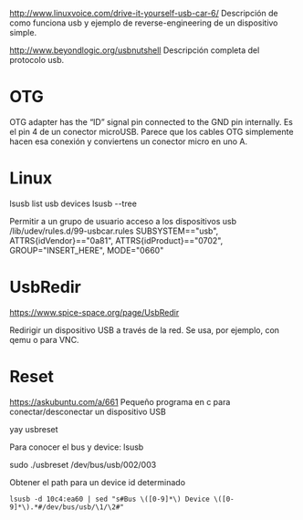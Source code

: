 http://www.linuxvoice.com/drive-it-yourself-usb-car-6/
Descripción de como funciona usb y ejemplo de reverse-engineering de un dispositivo simple.

http://www.beyondlogic.org/usbnutshell
Descripción completa del protocolo usb.

# OTG
OTG adapter has the “ID” signal pin connected to the GND pin internally.
Es el pin 4 de un conector microUSB.
Parece que los cables OTG simplemente hacen esa conexión y conviertens un conector micro en uno A.


# Linux
lsusb
  list usb devices
lsusb --tree

Permitir a un grupo de usuario acceso a los dispositivos usb
/lib/udev/rules.d/99-usbcar.rules
SUBSYSTEM=="usb", ATTRS{idVendor}=="0a81", ATTRS{idProduct}=="0702", GROUP="INSERT_HERE", MODE="0660"



# UsbRedir
https://www.spice-space.org/page/UsbRedir

Redirigir un dispositivo USB a través de la red.
Se usa, por ejemplo, con qemu o para VNC.


# Reset
https://askubuntu.com/a/661
Pequeño programa en c para conectar/desconectar un dispositivo USB

yay usbreset

Para conocer el bus y device: lsusb

sudo ./usbreset /dev/bus/usb/002/003

Obtener el path para un device id determinado
```
lsusb -d 10c4:ea60 | sed "s#Bus \([0-9]*\) Device \([0-9]*\).*#/dev/bus/usb/\1/\2#"
```
